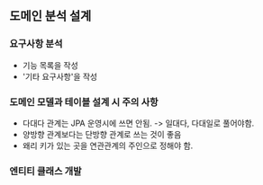 ## 도메인 분석 설계

### 요구사항 분석
- 기능 목록을 작성
- '기타 요구사항'을 작성

### 도메인 모델과 테이블 설계 시 주의 사항
- 다대다 관계는 JPA 운영시에 쓰면 안됨. -> 일대다, 다대일로 풀어야함.
- 양방향 관계보다는 단방향 관계로 쓰는 것이 좋음
- 왜리 키가 있는 곳을 연관관계의 주인으로 정해야 함.

### 엔티티 클래스 개발
